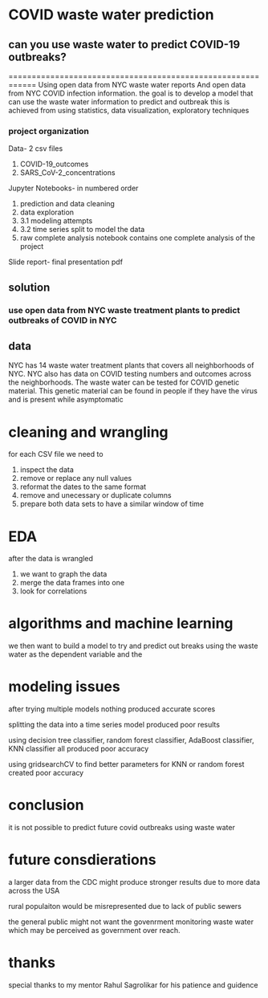 # COVID waste water prediction
## can you use waste water to predict COVID-19 outbreaks?
============================================================
Using open data from NYC waste water reports 
And open data from NYC COVID infection information. 
the goal is to develop a model that can use the waste water information to predict and outbreak
this is achieved from using statistics, data visualization, exploratory techniques 

### project organization
  Data- 2 csv files
  1. COVID-19_outcomes
  2. SARS_CoV-2_concentrations

  Jupyter Notebooks- in numbered order
  1. prediction and data cleaning
  2. data exploration
  3. 3.1 modeling attempts
  4. 3.2 time series split to model the data
  5. raw complete analysis notebook contains one complete analysis of the project

  Slide report- final presentation pdf

## solution
### use open data from NYC waste treatment plants to predict outbreaks of COVID in NYC

## data
NYC has 14 waste water treatment plants that covers all neighborhoods of NYC.
NYC also has data on COVID testing numbers and outcomes across the neighborhoods.
The waste water can be tested for COVID genetic material. 
This genetic material can be found in people if they have the virus and is present while asymptomatic

# cleaning and wrangling
for each CSV file we need to 
  1. inspect the data
  2. remove or replace any null values
  3. reformat the dates to the same format
  4. remove and unecessary or duplicate columns
  5. prepare both data sets to have a similar window of time

     
# EDA
after the data is wrangled
  1. we want to graph the data
  2. merge the data frames into one
  3. look for correlations


# algorithms and machine learning
we then want to build a model to try and predict out breaks using the waste water as the dependent variable and the

# modeling issues
after trying multiple models nothing produced accurate scores

splitting the data into a time series model produced poor results

using decision tree classifier, random forest classifier, AdaBoost classifier, KNN classifier all produced poor accuracy

using gridsearchCV to find better parameters for KNN or random forest created poor accuracy

# conclusion
it is not possible to predict future covid outbreaks using waste water

# future consdierations

a larger data from the CDC might produce stronger results due to more data across the USA

rural populaiton would be misrepresented due to lack of public sewers

the general public might not want the govenrment monitoring waste water which may be perceived as government over reach.

# thanks
special thanks to my mentor Rahul Sagrolikar for his patience and guidence
